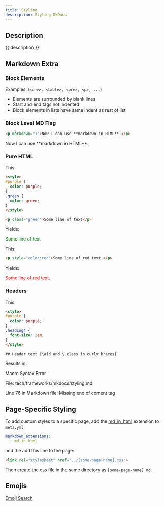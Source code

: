 ```yaml
---
title: Styling
description: Styling MkDocs
---
```


## Description

{{ description }}

## Markdown Extra

### Block Elements

Examples: (`<dev>, <table>, <pre>, <p>, ...`)

- Elements are surrounded by blank lines
- Start and end tags not indented
- Block elements in lists have same indent as rest of list 

### Block Level MD Flag

```md
<p markdown="1">Now I can use **markdown in HTML**.</p>
```

<p markdown="1">Now I can use **markdown in HTML**.</p>

### Pure HTML

This:

```html
<style>
#purple {
  color: purple;
}
.green {
  color: green;
}
</style>

<p class="green">Some line of text</p>
```

Yields:

<style>
#purple {
  color: purple;
}
.green {
  color: green;
}
</style>

<p class="green">Some line of text</p>


This:
```md
<p style="color:red">Some line of red text.</p>
```

Yields:

<p style="color:red">Some line of red text.</p>


### Headers

This: 

```html
<style>
#purple {
  color: purple;
}
.heading4 {
  font-size: 2em;
}
</style>

## Header text {\#id and \.class in curly braces}

```
 Results in:

Macro Syntax Error

File: tech/frameworks/mkdocs/styling.md

Line 76 in Markdown file: Missing end of coment tag

## Page-Specific Styling

To add custom styles to a specific page, add the [md_in_html](../mkdocs/add-ons/md_in_html.md) extension to `meta.yml`:

```yml
markdown_extensions:
  - md_in_html
```

and the add this line to the page:

```HTML
<link rel="stylesheet" href="../[some-page-name].css">
```

Then create the css file in the same directory as `[some-page-name].md`.

## Emojis

[Emoji Search](https://squidfunk.github.io/mkdocs-material/reference/icons-emojis/?h=icons#search)
